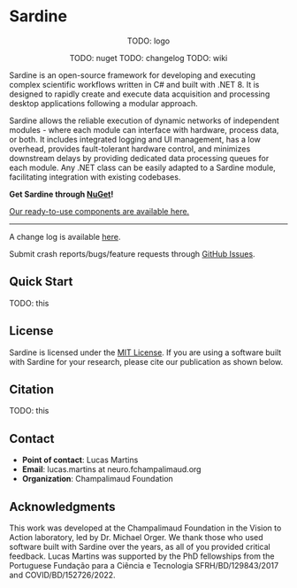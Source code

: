 # Sardine
<div align="center">
TODO: logo
  
TODO: nuget
TODO: changelog
TODO: wiki
</div>

Sardine is an open-source framework for developing and executing complex scientific workflows written in C# and built with .NET 8.
It is designed to rapidly create and execute data acquisition and processing desktop applications following a modular approach. 

Sardine allows the reliable execution of dynamic networks of independent modules - where each module can interface with hardware, process data, or both.
It includes integrated logging and UI management, has a low overhead, provides fault-tolerant hardware control, and minimizes downstream delays by
providing dedicated data processing queues for each module. Any .NET class can be easily adapted to a Sardine module, facilitating integration with existing codebases.

**Get Sardine through [NuGet](nugetLink)!**

[Our ready-to-use components are available here.](https://github.com/orger-lab/sardine-components)

---

A change log is available [here](CHANGELOG.md).

Submit crash reports/bugs/feature requests through [GitHub Issues](https://github.com/orger-lab/sardine/issues).

## Quick Start
TODO: this

## License
Sardine is licensed under the [MIT License](LICENSE.md). If you are using a software built with Sardine for your research, please cite our publication as shown below.

## Citation
TODO: this

## Contact
- **Point of contact**: Lucas Martins
- **Email**: lucas.martins at neuro.fchampalimaud.org
- **Organization**: Champalimaud Foundation

## Acknowledgments
This work was developed at the Champalimaud Foundation in the Vision to Action laboratory, led by Dr. Michael Orger.
We thank those who used software built with Sardine over the years, as all of you provided critical feedback.
Lucas Martins was supported by the PhD fellowships from the Portuguese Fundação para a Ciência e Tecnologia SFRH/BD/129843/2017 and COVID/BD/152726/2022.

